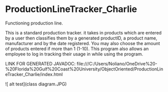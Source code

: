 # ProductionLineTracker_Charlie
Functioning production line.


This is a standard production tracker. it takes in products which are entered by a user then classifies them by a generated productID, a product name, manufacturer and by the date registered. You may also choose the amount of products entered if more than 1 (1-10). This program also allows an employee to log in tracking their usage in while using the program.


LINK FOR GENERATED JAVADOC:   file:///C:/Users/Noliano/OneDrive%20-%20Florida%20Gulf%20Coast%20University/ObjectOriented/ProductionLineTracker_Charlie/index.html

 ![ alt test](class diagram.JPG)
